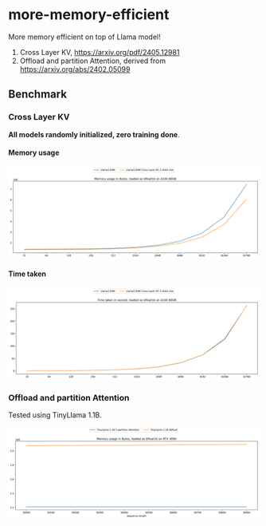 # more-memory-efficient

More memory efficient on top of Llama model!

1. Cross Layer KV, https://arxiv.org/pdf/2405.12981
2. Offload and partition Attention, derived from https://arxiv.org/abs/2402.05099

## Benchmark

### Cross Layer KV

**All models randomly initialized, zero training done**.

#### Memory usage

![alt text](memory-usage-llama3.png)

#### Time taken

![alt text](time-taken-llama3.png)

### Offload and partition Attention

Tested using TinyLlama 1.1B.

![alt text](offload-attention.png)